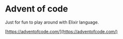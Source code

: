 # Advent of code

Just for fun to play around with Elixir language.

[https://adventofcode.com/](https://adventofcode.com/)
